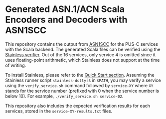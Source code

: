 # Generated ASN.1/ACN Scala Encoders and Decoders with ASN1SCC
This repository contains the output from [ASN1SCC](https://github.com/esa/asn1scc) for the PUS-C services with the Scala backend.
The generated Scala files can be verified using the [Stainless verifier](https://github.com/epfl-lara/stainless).
Out of the 16 services, only service 4 is omitted since it uses floating-point arithmetic, which Stainless does not support at the time of writing.

To install Stainless, please refer to the [Quick Start section](https://github.com/epfl-lara/stainless?tab=readme-ov-file#quick-start).
Assuming the Stainless runner script `stainless-dotty` is in `$PATH`, you may verify a service using the `verify_service.sh` command followed by `service-XY` where `XY` stands for the service number (prefixed with 0 when the service number is below 10). For example, `./verify_service.sh service-02`.

This repository also includes the expected verification results for each services, stored in the `service-XY-results.txt` files.